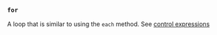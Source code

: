 ### `for`

A loop that is similar to using the `each` method. See [control expressions](https://docs.ruby-lang.org/en/3.3/syntax/control_expressions_rdoc.html)
